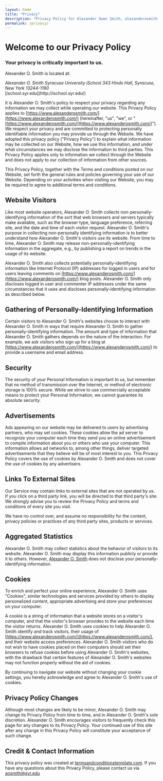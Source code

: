 ```yaml
---
layout: home
title: "Privacy"
description: "Privacy Policy for Alexander Owen Smith, alexanderosmith.com"
permalink: /privacy/
---
```


# Welcome to our Privacy Policy

### Your privacy is critically important to us.

Alexander O. Smith is located at:  

<address>Alexander O. Smith  
Syracuse University  
iSchool  
343 Hinds Hall, Syracuse, New York 13244-1190
</address>
[ischool.syr.edu](http://ischool.syr.edu/)

It is Alexander O. Smith's policy to respect your privacy regarding any information we may collect while operating our website. This Privacy Policy applies to [https://www.alexanderosmith.com/](https://www.alexanderosmith.com/) (hereinafter, "us", "we", or "[https://www.alexanderosmith.com/](https://www.alexanderosmith.com/)"). We respect your privacy and are committed to protecting personally identifiable information you may provide us through the Website. We have adopted this privacy policy ("Privacy Policy") to explain what information may be collected on our Website, how we use this information, and under what circumstances we may disclose the information to third parties. This Privacy Policy applies only to information we collect through the Website and does not apply to our collection of information from other sources.

This Privacy Policy, together with the Terms and conditions posted on our Website, set forth the general rules and policies governing your use of our Website. Depending on your activities when visiting our Website, you may be required to agree to additional terms and conditions.

## Website Visitors

Like most website operators, Alexander O. Smith collects non-personally-identifying information of the sort that web browsers and servers typically make available, such as the browser type, language preference, referring site, and the date and time of each visitor request. Alexander O. Smith's purpose in collecting non-personally identifying information is to better understand how Alexander O. Smith's visitors use its website. From time to time, Alexander O. Smith may release non-personally-identifying information in the aggregate, e.g., by publishing a report on trends in the usage of its website.

Alexander O. Smith also collects potentially personally-identifying information like Internet Protocol (IP) addresses for logged in users and for users leaving comments on [https://www.alexanderosmith.com/](https://www.alexanderosmith.com/) blog posts. Alexander O. Smith only discloses logged in user and commenter IP addresses under the same circumstances that it uses and discloses personally-identifying information as described below.

## Gathering of Personally-Identifying Information

Certain visitors to Alexander O. Smith's websites choose to interact with Alexander O. Smith in ways that require Alexander O. Smith to gather personally-identifying information. The amount and type of information that Alexander O. Smith gathers depends on the nature of the interaction. For example, we ask visitors who sign up for a blog at [https://www.alexanderosmith.com/](https://www.alexanderosmith.com/) to provide a username and email address.

## Security

The security of your Personal Information is important to us, but remember that no method of transmission over the Internet, or method of electronic storage is 100% secure. While we strive to use commercially acceptable means to protect your Personal Information, we cannot guarantee its absolute security.

## Advertisements

Ads appearing on our website may be delivered to users by advertising partners, who may set cookies. These cookies allow the ad server to recognize your computer each time they send you an online advertisement to compile information about you or others who use your computer. This information allows ad networks to, among other things, deliver targeted advertisements that they believe will be of most interest to you. This Privacy Policy covers the use of cookies by Alexander O. Smith and does not cover the use of cookies by any advertisers.

## Links To External Sites

Our Service may contain links to external sites that are not operated by us. If you click on a third party link, you will be directed to that third party's site. We strongly advise you to review the Privacy Policy and terms and conditions of every site you visit.

We have no control over, and assume no responsibility for the content, privacy policies or practices of any third party sites, products or services.

## Aggregated Statistics

Alexander O. Smith may collect statistics about the behavior of visitors to its website. Alexander O. Smith may display this information publicly or provide it to others. However, [Alexander O. Smith](https://www.alexanderosmith.com/) does not disclose your personally-identifying information.

## Cookies

To enrich and perfect your online experience, Alexander O. Smith uses "Cookies", similar technologies and services provided by others to display personalized content, appropriate advertising and store your preferences on your computer.

A cookie is a string of information that a website stores on a visitor's computer, and that the visitor's browser provides to the website each time the visitor returns. Alexander O. Smith uses cookies to help Alexander O. Smith identify and track visitors, their usage of [https://www.alexanderosmith.com/](https://www.alexanderosmith.com/), and their website access preferences. Alexander O. Smith visitors who do not wish to have cookies placed on their computers should set their browsers to refuse cookies before using Alexander O. Smith's websites, with the drawback that certain features of Alexander O. Smith's websites may not function properly without the aid of cookies.

By continuing to navigate our website without changing your cookie settings, you hereby acknowledge and agree to Alexander O. Smith's use of cookies.

## Privacy Policy Changes

Although most changes are likely to be minor, Alexander O. Smith may change its Privacy Policy from time to time, and in Alexander O. Smith's sole discretion. Alexander O. Smith encourages visitors to frequently check this page for any changes to its Privacy Policy. Your continued use of this site after any change in this Privacy Policy will constitute your acceptance of such change.

## Credit & Contact Information

This privacy policy was created at [termsandconditionstemplate.com](https://termsandconditionstemplate.com/privacy-policy-generator/ "Privacy policy template generator"). If you have any questions about this Privacy Policy, please contact us via <aosmith@syr.edu>
